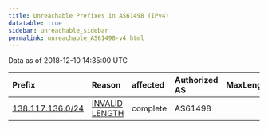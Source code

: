 ```yaml
---
title: Unreachable Prefixes in AS61498 (IPv4)
datatable: true
sidebar: unreachable_sidebar
permalink: unreachable_AS61498-v4.html
---
```


Data as of 2018-12-10 14:35:00 UTC


<div class="datatable-begin"></div>

| Prefix                                                     | Reason                                                                                                     | affected   | Authorized AS   |   MaxLength | Anchor                                         |   unreachable /24s |
|:-----------------------------------------------------------|:-----------------------------------------------------------------------------------------------------------|:-----------|:----------------|------------:|:-----------------------------------------------|-------------------:|
| [138.117.136.0/24](https://stat.ripe.net/138.117.136.0/24) | [INVALID LENGTH](https://rpki-validator.ripe.net/announcement-preview?asn=AS61498&prefix=138.117.136.0/24) | complete   | AS61498         |          22 | [LACNIC](unreachable_LACNIC_RPKI_Root-v4.html) |                  1 |

<div class="datatable-end"></div>